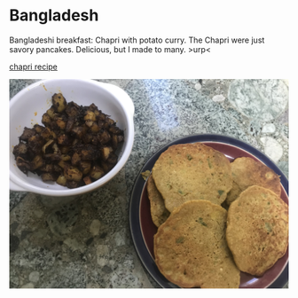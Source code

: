 # Bangladesh

Bangladeshi breakfast: Chapri with potato curry. The Chapri were just savory pancakes. Delicious, but I made to many. >urp<

[chapri recipe](https://withaspin.com/2013/03/21/chapri-bangladeshi-savory-pancake)

![bangladeshi breakfast](images/bangladesh.jpeg)